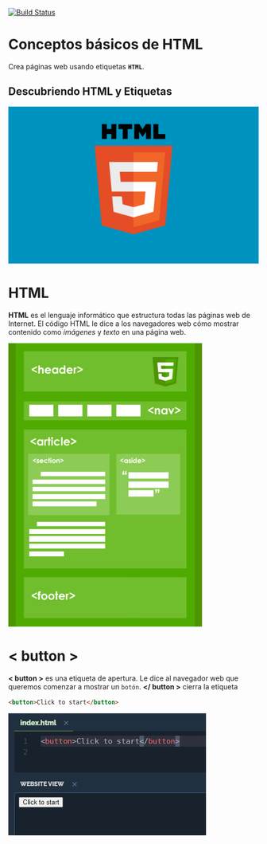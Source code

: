 [![Build Status][travis-image]][travis-url]

# __Conceptos básicos de HTML__
Crea páginas web usando etiquetas __`HTML`__.


## __Descubriendo HTML y Etiquetas__
![html5](./img/html5.png)

# __HTML__
__HTML__ es el lenguaje informático que estructura todas las páginas web de Internet. El código HTML le dice a los navegadores web cómo mostrar contenido como _imágenes_ y _texto_ en una página web.

![html1](./img/html1.jpg)


# __< button >__
__< button >__ es una etiqueta de apertura. Le dice al navegador web que queremos comenzar a mostrar un `botón`. __</ button >__ cierra la etiqueta

```html
<button>Click to start</button>
```

![button](./img/button.jpg)

[travis-image]: https://img.shields.io/travis/dbader/node-datadog-metrics/master.svg?style=flat-square
[travis-url]: https://anayaricardo.netlify.app/